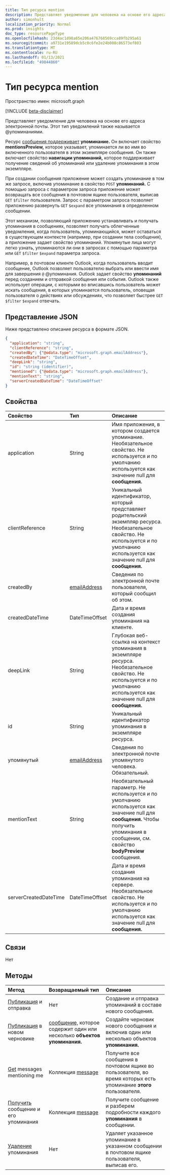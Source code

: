 ```yaml
---
title: Тип ресурса mention
description: Представляет уведомление для человека на основе его адреса электронной почты.
author: simonhult
localization_priority: Normal
ms.prod: insights
doc_type: resourcePageType
ms.openlocfilehash: 23d4ac1d98a65e206a476768569cca89fb295a61
ms.sourcegitcommit: a9731e19589dcb5c0c6fe2e24b008c86573ef803
ms.translationtype: MT
ms.contentlocale: ru-RU
ms.lasthandoff: 01/13/2021
ms.locfileid: "49844860"
---
```

# <a name="mention-resource-type"></a>Тип ресурса mention

Пространство имен: microsoft.graph

[!INCLUDE [beta-disclaimer](../../includes/beta-disclaimer.md)]

Представляет уведомление для человека на основе его адреса электронной почты. Этот тип уведомлений также называется @упоминаниями.

Ресурс [сообщения поддерживает](../resources/message.md) **упоминание.** Он включает свойство **mentionsPreview,** которое указывает, упоминается ли во имя во включенного пользователя в этом экземпляре сообщения. Он также включает свойство **навигации упоминаний,** которое поддерживает получение сведений об упоминаний или удаление упоминания в этом экземпляре.

При создании сообщения приложение может создать упоминание в том же запросе, включив упоминание в свойство `POST` **упоминаний.** С помощью запроса с параметром запроса приложение может возвращать все сообщения в почтовом ящике пользователя, выписав `GET` `$filter` пользователя. Запрос с параметром запроса позволяет приложению развернуть `GET` `$expand` все упоминания в определенном сообщении.

Этот механизм, позволяющий приложению устанавливать и получать упоминания в сообщениях, позволяет получать облегченные уведомления, когда пользователь, упоминающийся, может оставаться  в существующем контексте (например, при создании тела сообщения), а приложение задает свойство упоминаний. Упомянутые лица могут легко узнать, упоминаются ли они в запросах с помощью параметра или `GET` `$filter` `$expand` параметра запроса.  

Например, в почтовом клиенте Outlook, когда пользователь вводит сообщение, Outlook позволяет пользователю выбрать или ввести имя для завершения `@` @упоминания. Outlook задает свойство **упоминаний** перед созданием и отправкой сообщения или события. Outlook также использует операции, с которыми во вписавшись пользователь может искать сообщения, в которых упоминается пользователь, оповещая пользователя о действиях или обсуждениях, что позволяет быстрее `GET` `$filter` `$expand` отвечать.


## <a name="json-representation"></a>Представление JSON

Ниже представлено описание ресурса в формате JSON.

<!-- {
  "blockType": "resource",
  "optionalProperties": [

  ],
  "@odata.type": "microsoft.graph.mention"
}-->

```json
{
  "application": "string",
  "clientReference": "string",
  "createdBy": {"@odata.type": "microsoft.graph.emailAddress"},
  "createdDateTime": "DateTimeOffset",
  "deepLink": "string",
  "id": "string (identifier)",
  "mentioned": {"@odata.type": "microsoft.graph.emailAddress"},
  "mentionText": "string",
  "serverCreatedDateTime": "DateTimeOffset"
}

```
## <a name="properties"></a>Свойства
| Свойство     | Тип   |Описание|
|:---------------|:--------|:----------|
|application | String | Имя приложения, в котором создается упоминание. Необязательное свойство. Не используется и по умолчанию используется как значение null для **сообщения.** |
|clientReference | String | Уникальный идентификатор, который представляет родительский экземпляр ресурса. Необязательное свойство. Не используется и по умолчанию используется как значение null для **сообщения.** |
|createdBy  | [emailAddress](../resources/emailaddress.md) | Сведения по электронной почте пользователя, который сообщил об этом. |
|createdDateTime  |DateTimeOffset |Дата и время создания упоминания на клиенте. |
|deepLink | String | Глубокая веб-ссылка на контекст упоминания в экземпляре ресурса. Необязательное свойство. Не используется и по умолчанию используется как значение null для **сообщения.** |
|id | String| Уникальный идентификатор упоминания в экземпляре ресурса.|
|упомянутый | [emailAddress](../resources/emailaddress.md) | Сведения по электронной почте упомянутого человека. Обязательный. |
|mentionText | String | Необязательный параметр. Не используется и по умолчанию используется как значение null для **сообщения.** Чтобы получить упоминания в сообщении, см. свойство **bodyPreview** сообщения. |
|serverCreatedDateTime | DateTimeOffset | Дата и время создания упоминания на сервере. Необязательное свойство. Не используется и по умолчанию используется как значение null для **сообщения.** |

## <a name="relationships"></a>Связи
Нет


## <a name="methods"></a>Методы

| Метод           | Возвращаемый тип    |Описание|
|:---------------|:--------|:----------|
|[Публикация](../api/user-sendmail.md#request-2) и отправка | Нет | Создание и отправка упоминаний в составе нового сообщения.|
|[Публикация](../api/user-post-messages.md#request-2) в новом черновике | [сообщение,](../resources/message.md) которое содержит один или несколько **объектов упоминания.** | Создайте черновик нового сообщения и включив один или несколько объектов **упоминания.**|
|[Get](../api/user-list-messages.md#request-2) messages mentioning me | Коллекция [message](../resources/message.md) | Получите все сообщения в почтовом ящике во пользователя, во время которых есть упоминание **этого** пользователя.|
|[Получить](../api/message-get.md#example-2-get-all-mentions-in-a-specific-message) сообщение и его упоминания | Коллекция [message](../resources/message.md) | Получите сообщение и разберем подробности каждого **упоминания** в сообщении.|
|[Удаление](../api/message-delete.md#request-2) упоминания | Нет |Удаляет указанное упоминание в указанном сообщении в почтовом ящике пользователя, выписав его. |

<!-- uuid: 8fcb5dbc-d5aa-4681-8e31-b001d5168d79
2015-10-25 14:57:30 UTC -->
<!--
{
  "type": "#page.annotation",
  "description": "mention resource",
  "keywords": "",
  "section": "documentation",
  "tocPath": "",
  "suppressions": []
}
-->



